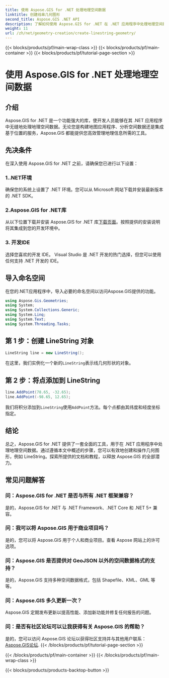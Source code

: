 ```yaml
---
title: 使用 Aspose.GIS for .NET 处理地理空间数据
linktitle: 创建线串几何图形
second_title: Aspose.GIS .NET API
description: 了解如何使用 Aspose.GIS for .NET 在 .NET 应用程序中处理地理空间数据。轻松创建、分析和可视化地图。
weight: 11
url: /zh/net/geometry-creation/create-linestring-geometry/
---
```


{{< blocks/products/pf/main-wrap-class >}}
{{< blocks/products/pf/main-container >}}
{{< blocks/products/pf/tutorial-page-section >}}

# 使用 Aspose.GIS for .NET 处理地理空间数据

## 介绍
Aspose.GIS for .NET 是一个功能强大的库，使开发人员能够在其 .NET 应用程序中无缝地处理地理空间数据。无论您是构建地图应用程序、分析空间数据还是集成基于位置的服务，Aspose.GIS 都能提供您高效管理地理信息所需的工具。
## 先决条件
在深入使用 Aspose.GIS for .NET 之前，请确保您已进行以下设置：
### 1..NET环境
确保您的系统上设置了 .NET 环境。您可以从 Microsoft 网站下载并安装最新版本的 .NET SDK。
### 2.Aspose.GIS for .NET库
从以下位置下载并安装 Aspose.GIS for .NET 库[下载页面](https://releases.aspose.com/gis/net/)。按照提供的安装说明将其集成到您的开发环境中。
### 3. 开发IDE
选择您喜欢的开发 IDE。 Visual Studio 是 .NET 开发的热门选择，但您可以使用任何支持 .NET 开发的 IDE。

## 导入命名空间
在您的.NET应用程序中，导入必要的命名空间以访问Aspose.GIS提供的功能。

```csharp
using Aspose.Gis.Geometries;
using System;
using System.Collections.Generic;
using System.Linq;
using System.Text;
using System.Threading.Tasks;
```
## 第 1 步：创建 LineString 对象
```csharp
LineString line = new LineString();
```
在这里，我们实例化一个新的`LineString`表示线几何形状的对象。
## 第 2 步：将点添加到 LineString
```csharp
line.AddPoint(78.65, -32.65);
line.AddPoint(-98.65, 12.65);
```
我们将积分添加到`LineString`使用`AddPoint`方法。每个点都由其纬度和经度坐标指定。

## 结论
总之，Aspose.GIS for .NET 提供了一套全面的工具，用于在 .NET 应用程序中处理地理空间数据。通过遵循本文中概述的步骤，您可以有效地创建和操作几何图形，例如 LineString。探索所提供的文档和教程，以释放 Aspose.GIS 的全部潜力。
## 常见问题解答
### 问：Aspose.GIS for .NET 是否与所有 .NET 框架兼容？
是的，Aspose.GIS for .NET 与 .NET Framework、.NET Core 和 .NET 5+ 兼容。
### 问：我可以将 Aspose.GIS 用于商业项目吗？
是的，您可以将 Aspose.GIS 用于个人和商业项目。查看 Aspose 网站上的许可选项。
### 问：Aspose.GIS 是否提供对 GeoJSON 以外的空间数据格式的支持？
是的，Aspose.GIS 支持多种空间数据格式，包括 Shapefile、KML、GML 等等。
### 问：Aspose.GIS 多久更新一次？
Aspose.GIS 定期发布更新以提高性能、添加新功能并修复任何报告的问题。
### 问：是否有社区论坛可以让我获得有关 Aspose.GIS 的帮助？
是的，您可以访问 Aspose.GIS 论坛以获得社区支持并与其他用户联系：[Aspose.GIS论坛](https://forum.aspose.com/c/gis/33).
{{< /blocks/products/pf/tutorial-page-section >}}

{{< /blocks/products/pf/main-container >}}
{{< /blocks/products/pf/main-wrap-class >}}

{{< blocks/products/products-backtop-button >}}
